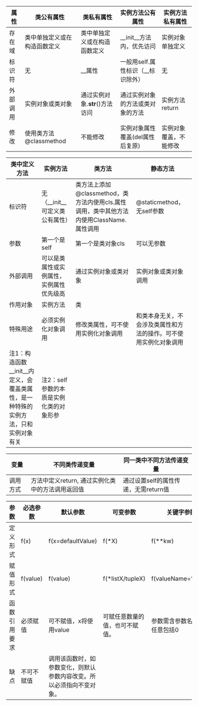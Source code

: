 | 属性     | 类公有属性                   | 类私有属性                     | 实例方法公有属性                  | 实例方法私有属性       |
| -------- | ---------------------------- | ------------------------------ | --------------------------------- | ---------------------- |
| 存在域   | 类中单独定义或在构造函数定义 | 类中单独定义或在构造函数定义   | __init__方法内，优先访问          | 实例对象单独定义       |
| 标识符   | 无                           | __属性                         | 一般用self.属性标识（__标识除外） | 无                     |
| 外部调用 | 实例对象或类对象             | 通过实例对象.__str__()方法访问 | 通过实例对象的方法或类对象的方法  | 实例方法return         |
| 修改     | 使用类方法@classmethod       | 不能修改                       | 实例对象属性覆盖(del属性后复原)   | 实例对象覆盖，不能修改 |

| 类中定义方法                                                 | 实例方法                                 | 类方法                                                       | 静态方法                                                     |
| ------------------------------------------------------------ | ---------------------------------------- | ------------------------------------------------------------ | ------------------------------------------------------------ |
| 标识符                                                       | 无（__init__可定义类公有属性）           | 类方法上添加@classmethod，类方法内使用cls.属性调用，类中其他方法内使用ClassName.属性调用 | @staticmethod，无self参数                                    |
| 参数                                                         | 第一个是self                             | 第一个是类对象cls                                            | 可以无参数                                                   |
| 外部调用                                                     | 可以是类属性或实例属性，实例属性优先级高 | 通过实例对象或类对象                                         | 实例对象或类对象调用                                         |
| 作用对象                                                     | 实例方法                                 | 类                                                           |                                                              |
| 特殊用途                                                     | 必须实例化对象调用                       | 修改类属性，可不使用实例化对象调用                           | 和类本身无关，不会涉及类属性和方法的操作。可不使用实例化对象调用 |
| 注1：构造函数__init__内定义，会覆盖类属性，是一种特殊的实例方法，只和实例对象有关 | 注2：self参数的本质是实例化类的对象形参  |                                                              |                                                              |

| 变量     | 不同类传递变量                                   | 同一类中不同方法传递变量             |
| -------- | ------------------------------------------------ | ------------------------------------ |
| 调用方式 | 方法中定义return, 通过实例化类中的方法调用返回值 | 通过设置self的属性传递，无需return值 |

| 参数         | 必选参数   | 默认参数                                                     | 可变参数                       | 关键字参数                    |
| ------------ | ---------- | ------------------------------------------------------------ | ------------------------------ | ----------------------------- |
| 定义形式     | f(x)       | f(x=defaultValue)                                            | f(*X)                          | f(**kw)                       |
| 赋值形式     | f(value)   | f(value)                                                     | f(*listX/tupleX)               | f(valueName=’value’)          |
| 函数引用要求 | 必须赋值   | 可不赋值，x将使用value                                       | 可赋任意数量的值，也可不赋值。 | 参数需含参数名，数量任意包括0 |
| 缺点         | 不可不赋值 | 调用该函数时，如参数变化，则默认参数内容改变。所以必须指向不变对象。 |                                |                               |

